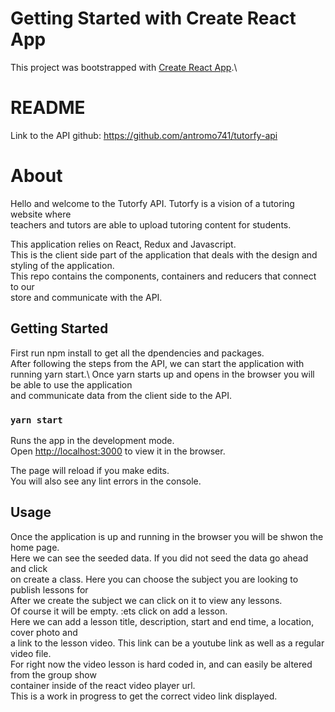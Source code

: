 # Getting Started with Create React App

This project was bootstrapped with [Create React App](https://github.com/facebook/create-react-app).\

# README
Link to the API github: https://github.com/antromo741/tutorfy-api

# About
Hello and welcome to the Tutorfy API. Tutorfy is a vision of a tutoring website where\
teachers and tutors are able to upload tutoring content for students.

This application relies on React, Redux and Javascript.\
This is the client side part of the application that deals with the design and\
styling of the application.\
This repo contains the components, containers and reducers that connect to our\
store and communicate with the API.

## Getting Started
First run npm install to get all the dpendencies and packages.\
After following the steps from the API, we can start the application with running yarn start.\ 
Once yarn starts up and opens in the browser you will be able to use the application\
and communicate data from the client side to the API.
### `yarn start`

Runs the app in the development mode.\
Open [http://localhost:3000](http://localhost:3000) to view it in the browser.

The page will reload if you make edits.\
You will also see any lint errors in the console.

## Usage
Once the application is up and running in the browser you will be shwon the home page.\
Here we can see the seeded data. If you did not seed the data go ahead and click\
on create a class. Here you can choose the subject you are looking to publish lessons for\
After we create the subject we can click on it to view any lessons.\
Of course it will be empty. :ets click on add a lesson.\
Here we can add a lesson title, description, start and end time, a location, cover photo and\
a link to the lesson video. This link can be a youtube link as well as a regular video file.\
For right now the video lesson is hard coded in, and can easily be altered from the group show\
container inside of the react video player url.\
This is a work in progress to get the correct video link displayed.